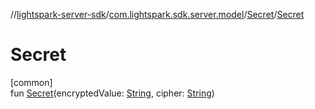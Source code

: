 //[lightspark-server-sdk](../../../index.md)/[com.lightspark.sdk.server.model](../index.md)/[Secret](index.md)/[Secret](-secret.md)

# Secret

[common]\
fun [Secret](-secret.md)(encryptedValue: [String](https://kotlinlang.org/api/latest/jvm/stdlib/kotlin/-string/index.html), cipher: [String](https://kotlinlang.org/api/latest/jvm/stdlib/kotlin/-string/index.html))
